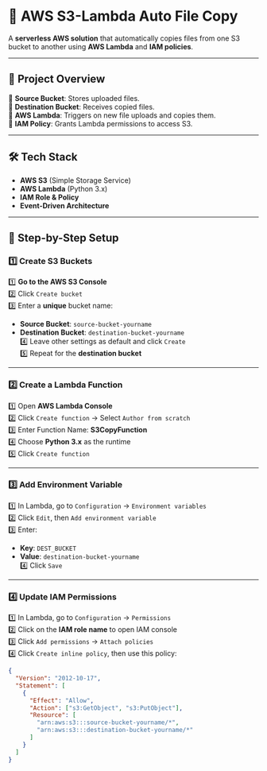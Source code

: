 # 🚀 AWS S3-Lambda Auto File Copy  

A **serverless AWS solution** that automatically copies files from one S3 bucket to another using **AWS Lambda** and **IAM policies**.  

---

## 🎯 **Project Overview**  

🔹 **Source Bucket**: Stores uploaded files.  
🔹 **Destination Bucket**: Receives copied files.  
🔹 **AWS Lambda**: Triggers on new file uploads and copies them.  
🔹 **IAM Policy**: Grants Lambda permissions to access S3.  

---

## 🛠️ **Tech Stack**  

- **AWS S3** (Simple Storage Service)  
- **AWS Lambda** (Python 3.x)  
- **IAM Role & Policy**  
- **Event-Driven Architecture**  

---

## 📌 **Step-by-Step Setup**  

### **1️⃣ Create S3 Buckets**  

1️⃣ **Go to the AWS S3 Console**  
2️⃣ Click `Create bucket`  
3️⃣ Enter a **unique** bucket name:  
   - **Source Bucket**: `source-bucket-yourname`  
   - **Destination Bucket**: `destination-bucket-yourname`  
4️⃣ Leave other settings as default and click `Create`  
5️⃣ Repeat for the **destination bucket**  

---

### **2️⃣ Create a Lambda Function**  

1️⃣ Open **AWS Lambda Console**  
2️⃣ Click `Create function` → Select `Author from scratch`  
3️⃣ Enter Function Name: **S3CopyFunction**  
4️⃣ Choose **Python 3.x** as the runtime  
5️⃣ Click `Create function`  

---

### **3️⃣ Add Environment Variable**  

1️⃣ In Lambda, go to `Configuration` → `Environment variables`  
2️⃣ Click `Edit`, then `Add environment variable`  
3️⃣ Enter:  
   - **Key**: `DEST_BUCKET`  
   - **Value**: `destination-bucket-yourname`  
4️⃣ Click `Save`  

---

### **4️⃣ Update IAM Permissions**  

1️⃣ In Lambda, go to `Configuration` → `Permissions`  
2️⃣ Click on the **IAM role name** to open IAM console  
3️⃣ Click `Add permissions` → `Attach policies`  
4️⃣ Click `Create inline policy`, then use this policy:  

```json
{
  "Version": "2012-10-17",
  "Statement": [
    {
      "Effect": "Allow",
      "Action": ["s3:GetObject", "s3:PutObject"],
      "Resource": [
        "arn:aws:s3:::source-bucket-yourname/*",
        "arn:aws:s3:::destination-bucket-yourname/*"
      ]
    }
  ]
}
